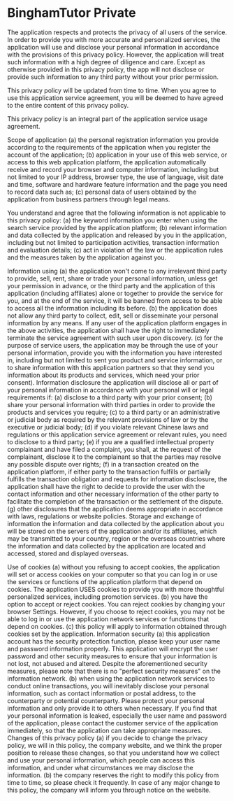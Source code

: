 # BinghamTutor Private

The application respects and protects the privacy of all users of the service. In order to provide you with more accurate and personalized services, the application will use and disclose your personal information in accordance with the provisions of this privacy policy. However, the application will treat such information with a high degree of diligence and care. Except as otherwise provided in this privacy policy, the app will not disclose or provide such information to any third party without your prior permission.

This privacy policy will be updated from time to time. When you agree to use this application service agreement, you will be deemed to have agreed to the entire content of this privacy policy.

This privacy policy is an integral part of the application service usage agreement.

Scope of application (a) the personal registration information you provide according to the requirements of the application when you register the account of the application; (b) application in your use of this web service, or access to this web application platform, the application automatically receive and record your browser and computer information, including but not limited to your IP address, browser type, the use of language, visit date and time, software and hardware feature information and the page you need to record data such as; (c) personal data of users obtained by the application from business partners through legal means.

You understand and agree that the following information is not applicable to this privacy policy: (a) the keyword information you enter when using the search service provided by the application platform; (b) relevant information and data collected by the application and released by you in the application, including but not limited to participation activities, transaction information and evaluation details; (c) act in violation of the law or the application rules and the measures taken by the application against you.

Information using (a) the application won't come to any irrelevant third party to provide, sell, rent, share or trade your personal information, unless get your permission in advance, or the third party and the application of this application (including affiliates) alone or together to provide the service for you, and at the end of the service, it will be banned from access to be able to access all the information including its before. (b) the application does not allow any third party to collect, edit, sell or disseminate your personal information by any means. If any user of the application platform engages in the above activities, the application shall have the right to immediately terminate the service agreement with such user upon discovery. (c) for the purpose of service users, the application may be through the use of your personal information, provide you with the information you have interested in, including but not limited to sent you product and service information, or to share information with this application partners so that they send you information about its products and services, which need your prior consent). Information disclosure the application will disclose all or part of your personal information in accordance with your personal will or legal requirements if: (a) disclose to a third party with your prior consent; (b) share your personal information with third parties in order to provide the products and services you require; (c) to a third party or an administrative or judicial body as required by the relevant provisions of law or by the executive or judicial body; (d) if you violate relevant Chinese laws and regulations or this application service agreement or relevant rules, you need to disclose to a third party; (e) if you are a qualified intellectual property complainant and have filed a complaint, you shall, at the request of the complainant, disclose it to the complainant so that the parties may resolve any possible dispute over rights; (f) in a transaction created on the application platform, if either party to the transaction fulfills or partially fulfills the transaction obligation and requests for information disclosure, the application shall have the right to decide to provide the user with the contact information and other necessary information of the other party to facilitate the completion of the transaction or the settlement of the dispute. (g) other disclosures that the application deems appropriate in accordance with laws, regulations or website policies. Storage and exchange of information the information and data collected by the application about you will be stored on the servers of the application and/or its affiliates, which may be transmitted to your country, region or the overseas countries where the information and data collected by the application are located and accessed, stored and displayed overseas.

Use of cookies (a) without you refusing to accept cookies, the application will set or access cookies on your computer so that you can log in or use the services or functions of the application platform that depend on cookies. The application USES cookies to provide you with more thoughtful personalized services, including promotion services. (b) you have the option to accept or reject cookies. You can reject cookies by changing your browser Settings. However, if you choose to reject cookies, you may not be able to log in or use the application network services or functions that depend on cookies. (c) this policy will apply to information obtained through cookies set by the application. Information security (a) this application account has the security protection function, please keep your user name and password information properly. This application will encrypt the user password and other security measures to ensure that your information is not lost, not abused and altered. Despite the aforementioned security measures, please note that there is no "perfect security measures" on the information network. (b) when using the application network services to conduct online transactions, you will inevitably disclose your personal information, such as contact information or postal address, to the counterparty or potential counterparty. Please protect your personal information and only provide it to others when necessary. If you find that your personal information is leaked, especially the user name and password of the application, please contact the customer service of the application immediately, so that the application can take appropriate measures. Changes of this privacy policy (a) if you decide to change the privacy policy, we will in this policy, the company website, and we think the proper position to release these changes, so that you understand how we collect and use your personal information, which people can access this information, and under what circumstances we may disclose the information. (b) the company reserves the right to modify this policy from time to time, so please check it frequently. In case of any major change to this policy, the company will inform you through notice on the website.

